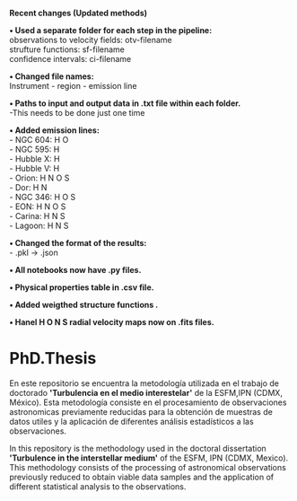 **Recent changes (Updated methods)**

**• Used a separate folder for each step in the pipeline:** \
observations to velocity fields: otv-filename\
strufture functions: sf-filename\
confidence intervals: ci-filename

**• Changed file names:** \
Instrument - region - emission line
	
**• Paths to input and output data in .txt file within each folder.**\
-This needs to be done just one time

**• Added emission lines:** \
	- NGC 604: H O\
	- NGC 595: H\
	- Hubble X: H\
	- Hubble V: H\
	- Orion: H N O S\
	- Dor: H N\
	- NGC 346: H O S\
	- EON: H N O S\
	- Carina: H N S\
	- Lagoon: H N S
	
**• Changed the format of the results:** \
	- .pkl -> .json

**• All notebooks now have .py files.**

**• Physical properties table in .csv file.**

**• Added weigthed structure functions .**

**• Hanel  H O N S radial velocity maps now on .fits files.**

# PhD.Thesis

En este repositorio se encuentra la metodología utilizada en el trabajo de doctorado
**'Turbulencia en el medio interestelar'** de la ESFM,IPN (CDMX, México). 
Esta metodología consiste en el procesamiento de observaciones astronomicas
previamente reducidas para la obtención de muestras de 
datos utiles y la aplicación de diferentes análisis estadísticos a las observaciones.

In this repository is the methodology used in the doctoral dissertation **'Turbulence in the interstellar medium'** 
of the ESFM, IPN (CDMX, Mexico). This methodology consists of the processing of astronomical observations 
previously reduced to obtain viable data samples and the application of different
statistical analysis to the observations.
